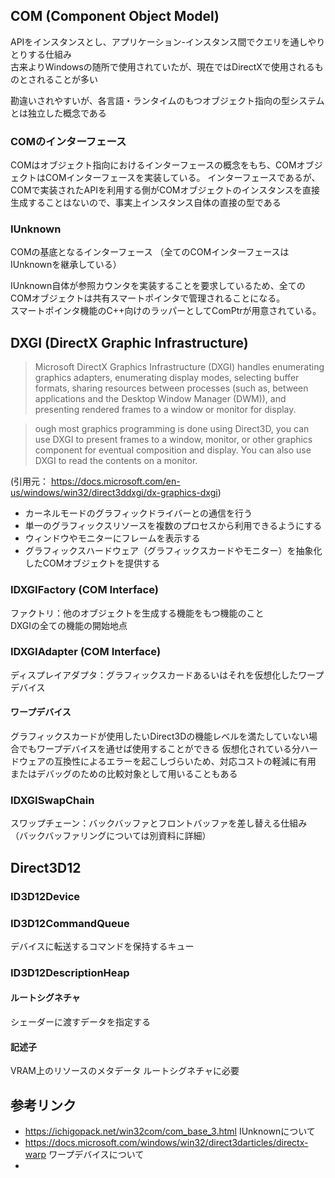 ## COM (Component Object Model)

APIをインスタンスとし、アプリケーション-インスタンス間でクエリを通しやりとりする仕組み<br/>
古来よりWindowsの随所で使用されていたが、現在ではDirectXで使用されるものとされることが多い

勘違いされやすいが、各言語・ランタイムのもつオブジェクト指向の型システムとは独立した概念である

### COMのインターフェース

COMはオブジェクト指向におけるインターフェースの概念をもち、COMオブジェクトはCOMインターフェースを実装している。
インターフェースであるが、COMで実装されたAPIを利用する側がCOMオブジェクトのインスタンスを直接生成することはないので、事実上インスタンス自体の直接の型である

### IUnknown

COMの基底となるインターフェース
（全てのCOMインターフェースはIUnknownを継承している）

IUnknown自体が参照カウンタを実装することを要求しているため、全てのCOMオブジェクトは共有スマートポインタで管理されることになる。<br/>
スマートポインタ機能のC++向けのラッパーとしてComPtrが用意されている。

## DXGI (DirectX Graphic Infrastructure)

> Microsoft DirectX Graphics Infrastructure (DXGI) handles enumerating graphics adapters, enumerating display modes, selecting buffer formats, sharing resources between processes (such as, between applications and the Desktop Window Manager (DWM)), and presenting rendered frames to a window or monitor for display.

> ough most graphics programming is done using Direct3D, you can use DXGI to present frames to a window, monitor, or other graphics component for eventual composition and display. You can also use DXGI to read the contents on a monitor.

(引用元： https://docs.microsoft.com/en-us/windows/win32/direct3ddxgi/dx-graphics-dxgi)

+ カーネルモードのグラフィックドライバーとの通信を行う
+ 単一のグラフィックスリソースを複数のプロセスから利用できるようにする
+ ウィンドウやモニターにフレームを表示する
+ グラフィックスハードウェア（グラフィックスカードやモニター）を抽象化したCOMオブジェクトを提供する

### IDXGIFactory (COM Interface)

ファクトリ：他のオブジェクトを生成する機能をもつ機能のこと<br/>
DXGIの全ての機能の開始地点

### IDXGIAdapter (COM Interface)

ディスプレイアダプタ：グラフィックスカードあるいはそれを仮想化したワープデバイス

#### ワープデバイス

グラフィックスカードが使用したいDirect3Dの機能レベルを満たしていない場合でもワープデバイスを通せば使用することができる
仮想化されている分ハードウェアの互換性によるエラーを起こしづらいため、対応コストの軽減に有用
またはデバッグのための比較対象として用いることもある

### IDXGISwapChain

スワップチェーン：バックバッファとフロントバッファを差し替える仕組み
（バックバッファリングについては別資料に詳細）

## Direct3D12

### ID3D12Device

### ID3D12CommandQueue

デバイスに転送するコマンドを保持するキュー

### ID3D12DescriptionHeap

#### ルートシグネチャ

シェーダーに渡すデータを指定する

#### 記述子

VRAM上のリソースのメタデータ
ルートシグネチャに必要


## 参考リンク

+ https://ichigopack.net/win32com/com_base_3.html
IUnknownについて
+ https://docs.microsoft.com/windows/win32/direct3darticles/directx-warp
ワープデバイスについて
+ 
